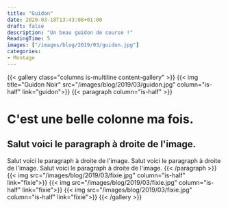 ```yaml
---
title: "Guidon"
date: 2020-03-18T13:43:08+01:00
draft: false
description: "Un beau guidon de course !"
ReadingTime: 5
images: ["/images/blog/2019/03/guidon.jpg"]
categories:
- Montage
---
```


{{< gallery class="columns is-multiline content-gallery" >}}
{{< img title="Guidon Noir" src="/images/blog/2019/03/guidon.jpg" column="is-half" link="guidon">}}
{{< paragraph column="is-half" >}}
# C'est une belle colonne ma fois.
## Salut voici le paragraph à droite de l'image.
Salut voici le paragraph à droite de l'image.
Salut voici le paragraph à droite de l'image.
Salut voici le paragraph à droite de l'image.
{{< /paragraph >}}
{{< img src="/images/blog/2019/03/fixie.jpg" column="is-half" link="fixie">}}
{{< img src="/images/blog/2019/03/fixie.jpg" column="is-half" link="fixie">}}
{{< img src="/images/blog/2019/03/fixie.jpg" column="is-half" link="fixie">}}
{{< /gallery >}}





